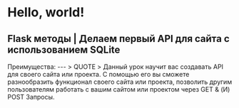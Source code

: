 <h1> Hello, world! </h1>

<h2>Flask методы | Делаем первый API для сайта с использованием SQLite</h2>
Преимущества:
---
> QUOTE
> Данный урок научит вас создавать API для своего сайта или проекта. С помощью его вы сможете разнообразить функционал своего сайта или проекта, позволить другим пользователям работать с вашим сайтом или проектом через GET & (И) POST Запросы.
